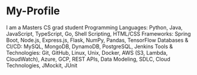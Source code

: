 # My-Profile
I am a Masters CS grad student
Programming Languages: Python, Java, JavaScript, TypeScript, Go, Shell Scripting, HTML/CSS
Frameworks: Spring Boot, Node.js, Express.js, Flask, NumPy, Pandas, TensorFlow
Databases & CI/CD: MySQL, MongoDB, DynamoDB,  PostgreSQL, Jenkins
Tools & Technologies: Git, GitHub, Linux, Unix, Docker, AWS (S3, Lambda, CloudWatch), Azure, GCP, REST APIs, Data Modeling, SDLC, Cloud Technologies, JMockit, JUnit

